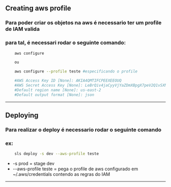 ## Creating aws profile
### Para poder criar os objetos na aws é necessario ter um profile de IAM valida
### para tal, é necessari rodar o seguinte comando:

```bash
    aws configure 

    ou

    aws configure --profile teste #especificando o profile

    #AWS Access Key ID [None]: AKIA4QMTIFCPEEXEEOUQ
    #AWS Secret Access Key [None]: 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
    #Default region name [None]: us-east-2
    #Default output format [None]: json
```
---

## Deploying
### Para realizar o deploy é necessario rodar o seguinte comando

### ex:
```bash
    sls deploy -s dev --aws-profile teste

```

* -s prod = stage dev
* --aws-profile teste = pega o profile de aws configurado em ~/.aws/credentials contendo as regras do IAM

---

